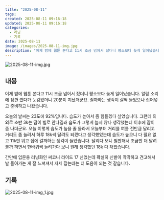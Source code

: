 ```yaml
---
title: "2025-08-11"
tags:
created: 2025-08-11 09:16:18
updated: 2025-08-11 09:16:18
categories:
  - 러닝
  - 기록
date: 2025-08-11
image: /images/2025-08-11-img.jpg
description: "어제 밤에 웹툰 본다고 11시 조금 넘어서 잤더니 평소보다 늦게 일어났습니다. 알람 소리에 잠깐 깼다가 눈감았더니 20분이 지났더군요. 쉴까하는 생각이 살짝 들었으나 집어넣고 준비하고 나왔습니다. 오늘의 날씨는 23도에 92%입니다. 습도가 높아서 좀 힘들겠다 싶었습니다. 그런데 의외로"
---
```


![2025-08-11-img.jpg](/images/2025-08-11-img.jpg)
 
 

## 내용

어제 밤에 웹툰 본다고 11시 조금 넘어서 잤더니 평소보다 늦게 일어났습니다. 알람 소리에 잠깐 깼다가 눈감았더니 20분이 지났더군요. 쉴까하는 생각이 살짝 들었으나 집어넣고 준비하고 나왔습니다.

오늘의 날씨는 23도에 92%입니다. 습도가 높아서 좀 힘들겠다 싶었습니다. 그런데 의외로 초반 3k는 땀이 별로 안나길래 습도가 그렇게 높지 않나 생각했는데 이후에 땀이 좀 나더군요. 오늘 이렇게 습도가 높을 줄 몰라서 오늘부터 거리를 여름 전만큼 달리고 거리도 좀 늘려서 하루 18k씩 달려도 되겠다고 생각했었는데 습도가 높으니 다 필요 없고 11k만 뛰고 집에 갈까하는 생각이 들었습니다. 달리다 보니 뛸만해서 조금만 더 달려볼까 하면서 한바퀴씩 늘려가다 보니 원래 생각했던 18k 다 채웠습니다.

간만에 입문용 러닝화인 써코니 라이드 17 신었는데 확실히 신발이 딱딱하고 견고해서 발 돌아가는 게 잘 느껴져서 자세 잡는데는 더 도움이 되는 것 같습니다.

## 기록

 
 ![2025-08-11-img_1.jpg](/images/2025-08-11-img_1.jpg)
